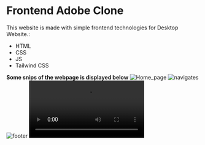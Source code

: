 # Frontend Adobe Clone
This website is made with simple frontend technologies for Desktop Website.:
- HTML
- CSS
- JS
- Tailwind CSS

**Some snips of the webpage is displayed below**
![Home_page](https://user-images.githubusercontent.com/83295136/224954590-ddb24bf4-5796-457f-8985-7716983b2516.jpg)
![navigates](https://user-images.githubusercontent.com/83295136/224954849-acbabeb7-c70d-46b9-8157-87c2028837fe.jpg)
![footer](https://user-images.githubusercontent.com/83295136/224954892-7acca475-9dbb-40f1-871d-c611fb9c621d.jpg)
<video src="https://user-images.githubusercontent.com/83295136/224954412-3d494c9e-f8f7-4d52-a2c4-24dd2e0724cd.mp4" controls="controls" style="max-width: 730px;">
</video>
